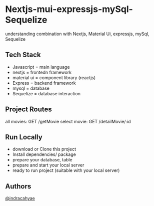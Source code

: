 # Nextjs-mui-expressjs-mySql-Sequelize

understanding combination with Nextjs, Material Ui, expressjs, mySql, Sequelize

## Tech Stack

- Javascript = main language
- nextjs = frontedn framework
- material ui = component library (reactjs)
- Express = backend framework
- mysql = database
- Sequelize = database interaction

## Project Routes

all movies: GET /getMovie
select movie: GET /detailMovie/:id

## Run Locally

- download or Clone this project
- Install dependencies/ package
- prepare your database, table
- prepare and start your local server
- ready to run project (suitable with your local server)

## Authors

[@indracahyae](https://www.github.com/indracahyae)
